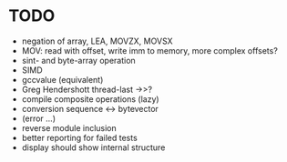 TODO
====

* negation of array, LEA, MOVZX, MOVSX
* MOV: read with offset, write imm to memory, more complex offsets?
* sint- and byte-array operation
* SIMD
* gccvalue (equivalent)
* Greg Hendershott thread-last ->>?
* compile composite operations (lazy)
* conversion sequence <-> bytevector
* (error ...)
* reverse module inclusion
* better reporting for failed tests
* display should show internal structure

